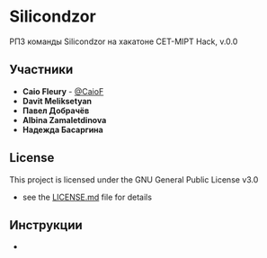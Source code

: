 # Silicondzor

РПЗ команды Silicondzor на хакатоне CET-MIPT Hack, v.0.0

## Участники

* **Caio Fleury** - [@CaioF](https://github.com/CaioF)
* **Davit Meliksetyan**
* **Павел Добрачёв**
* **Albina Zamaletdinova**
* **Надежда Басаргина**
 
## License

This project is licensed under the GNU General Public License v3.0
 - see the [LICENSE.md](LICENSE.md) file for details

## Инструкции

* 
